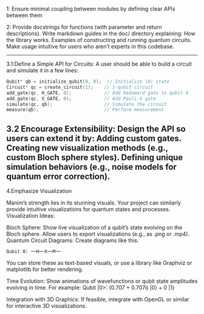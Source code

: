 1: Ensure minimal coupling between modules by defining clear APIs between them

2: Provide docstrings for functions (with parameter and return descriptions).
Write markdown guides in the doc/ directory explaining:
How the library works.
Examples of constructing and running quantum circuits.
Make usage intuitive for users who aren’t experts in this codebase.

---
3.1:Define a Simple API for Circuits: A user should be able to build a circuit and simulate it in a few lines:
```c
Qubit* qb = initialize_qubit(0, 0);  // Initialize |0⟩ state
Circuit* qc = create_circuit(1);    // 1-qubit circuit
add_gate(qc, H_GATE, 0);            // Add Hadamard gate to qubit 0
add_gate(qc, X_GATE, 0);            // Add Pauli-X gate
simulate(qc, qb);                   // Simulate the circuit
measure(qb);                        // Perform measurement
```
3.2 Encourage Extensibility: Design the API so users can extend it by:
Adding custom gates.
Creating new visualization methods (e.g., custom Bloch sphere styles).
Defining unique simulation behaviors (e.g., noise models for quantum error correction).
---
4.Emphasize Visualization

Manim’s strength lies in its stunning visuals. Your project can similarly provide intuitive visualizations for quantum states and processes.
Visualization Ideas:

Bloch Sphere:
Show live visualization of a qubit’s state evolving on the Bloch sphere.
Allow users to export visualizations (e.g., as .png or .mp4).
Quantum Circuit Diagrams:
Create diagrams like this:
    
    Qubit 0: ──H──X──M──

You can store these as text-based visuals, or use a library like Graphviz or matplotlib for better rendering.

Time Evolution:
Show animations of wavefunctions or qubit state amplitudes evolving in time.
For example:
Qubit |0>: (0.707 + 0.707i) |0⟩ + 0 |1⟩

Integration with 3D Graphics:
If feasible, integrate with OpenGL or similar for interactive 3D visualizations.